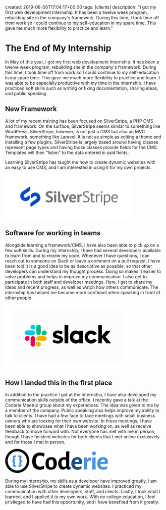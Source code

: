 created: 2019-08-06T17:04:17+00:00
tags: [clients]
description: "I got my first web development Internship. It has been a twelve week program, rebuilding site in the company's framework. During this time, I took time off from work so I could continue to my self-education in my spare time. This gave me much more flexibility to practice and learn."

# The End of My Internship

In May of this year, I got my first web development Internship. It has been a twelve week program, rebuilding site in the company's framework. During this time, I took time off from work so I could continue to my self-education in my spare time. This gave me much more flexibility to practice and learn. I was able to be especially productive with my time in the internship. I have practiced soft skills such as writing or fixing documentation, sharing ideas, and public speaking. 
## New Framework

A lot of my recent training has been focused on SilverStripe, a PHP CMS and framework. On the surface, SilverStripe seems similar to something like WordPress. SilverStripe, however, is not just a CMS but also an MVC framework, something like Laravel. It is not as simple as editing a theme and installing a few plugins. SilverStripe is largely based around having classes represent page types and having those classes provide fields for the CMS. Templates will then "listen" to the data entered in said fields.

Learning SilverStripe has taught me how to create dynamic websites with an easy to use CMS, and I am interested in using it for my own projects.

<img alt="" src="images/silverstripe.png" height="145" width="412" />

## Software for working in teams

Alongside learning a framework/CMS, I have also been able to pick up on a few soft skills. During my internship, I have had several developers available to learn from and to review my code. Whenever I have questions, I can reach out to someone on Slack or leave a comment on a pull request. I have been told it is a good idea to be as descriptive as possible, so that other developers can understand my thought process. Doing so makes it easier to solve problems and helps to improve my communication. I also get to participate in both staff and developer meetings. Here, I get to share my ideas and recent progress, as well as watch how others communicate. The internship has helped me become more confidant when speaking in front of other people.   

<img alt="" src="images/slack.png" height="208" width="401" />

## How I landed this in the first place

In addition to the practice I got at the internship, I have also developed my communication skills outside of the office. I recently gave a talk at the Coderie Meetup group about my experiences. The idea was given to me by a member of the company. Public speaking also helps improve my ability to talk to clients. I have had a few face to face meetings with small business owners who are looking for their own website. In these meetings, I have been able to showcase what I have been working on, as well as receive feedback to move forward with. Not everyone has met with me in person, though I have finished websites for both clients that I met online exclusively and for those I met in person.

<img alt="" src="images/coderie.png" height="78" width="332" />

During my internship, my skills as a developer have improved greatly. I am able to use SilverStripe to create dynamic websites. I practiced my communication with other developers, staff, and clients. Lastly, I took what I learned, and I applied it to my own work. With no college education, I feel privileged to have had this opportunity, and I have benefited from it greatly.

